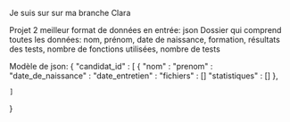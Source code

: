 Je suis sur sur ma branche Clara

Projet 2
meilleur format de données en entrée: json
Dossier qui comprend toutes les données: nom, prénom, date de naissance, formation, résultats des tests,
                                         nombre de fonctions utilisées, nombre de tests


Modèle de json:
{
    "candidat_id" : [
        {
            "nom" :
            "prenom" :
            "date_de_naissance" :
            "date_entretien" :
            "fichiers" :
                []
            "statistiques" :
                []
        },

    ]
}
